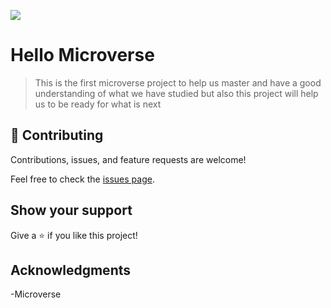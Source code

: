 ![](https://img.shields.io/badge/Microverse-blueviolet)

# Hello Microverse

> This is the first microverse project to help us master and have a good understanding of what we have studied but also this project will help us to be ready for what is next


## 🤝 Contributing

Contributions, issues, and feature requests are welcome!

Feel free to check the [issues page](https://github.com/hiromataba/Hello-world/issues).

## Show your support

Give a ⭐️ if you like this project!

## Acknowledgments

-Microverse

